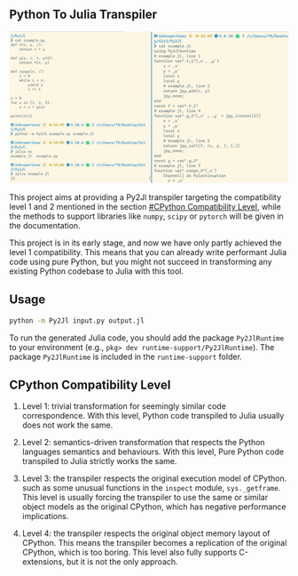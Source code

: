 ## Python To Julia Transpiler

![example.png](example.png)

This project aims at providing a Py2Jl transpiler targeting the compatibility level 1 and 2 mentioned in the section [#CPython Compatibility Level](#cpython-compatibility-level), while the methods to support libraries like `numpy`, `scipy` or `pytorch` will be given in the documentation.

This project is in its early stage, and now we have only partly achieved the level 1 compatibility. This means that you can already write performant Julia code using pure Python, but you might not succeed in transforming any existing Python codebase to Julia with this tool.

## Usage

```bash
python -m Py2Jl input.py output.jl
```

To run the generated Julia code, you should add the package `Py2JlRuntime` to your environment (e.g., `pkg> dev runtime-support/Py2JlRuntime`). 
The package `Py2JlRuntime` is included in the `runtime-support` folder.


## CPython Compatibility Level

1. Level 1: trivial transformation for seemingly similar code correspondence. With this level, Python code transpiled to Julia usually does not work the same.

2. Level 2: semantics-driven transformation that respects the Python languages semantics and behaviours. With this level, Pure Python code transpiled to Julia strictly works the same.

3. Level 3: the transpiler respects the original execution model of CPython. such as some unusual functions in the `inspect` module, `sys._getframe`. This level is usually forcing the transpiler to use the same or similar object models as the original CPython, which has negative performance implications.

4. Level 4: the transpiler respects the original object memory layout of CPython. This means the transpiler becomes a replication of the original CPython, which is too boring. This level also fully supports C-extensions, but it is not the only approach.


